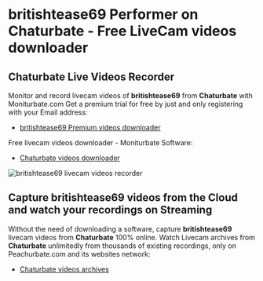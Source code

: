 # britishtease69 Performer on Chaturbate - Free LiveCam videos downloader

## Chaturbate Live Videos Recorder

Monitor and record livecam videos of **britishtease69** from **Chaturbate** with Moniturbate.com
Get a premium trial for free by just and only registering with your Email address:
* [britishtease69 Premium videos downloader](https://moniturbate.com/request-demo-licence-key.html)

Free livecam videos downloader - Moniturbate Software:
* [Chaturbate videos downloader](https://moniturbate.com/moniturbate-download-software.html)

![britishtease69 livecam videos recorder](https://peachurnet.com/templates/moniturbate-software.png)


## Capture britishtease69 videos from the Cloud and watch your recordings on Streaming

Without the need of downloading a software, capture **britishtease69** livecam videos from **Chaturbate** 100% online.
Watch Livecam archives from **Chaturbate** unlimitedly from thousands of existing recordings, only on Peachurbate.com and its websites network:
* [Chaturbate videos archives](https://peachurnet.com/)
